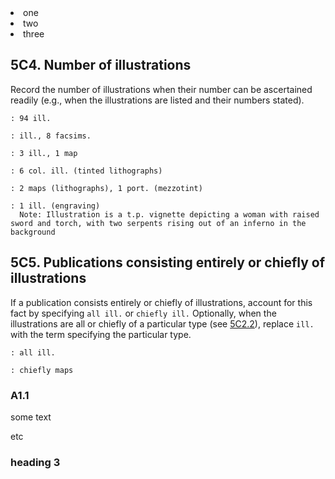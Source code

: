 
<div class="side-bar">
  <li>one</li>
  <li>two</li>
  <li>three</li>
</div>

<h2 id="5c4">5C4. Number of illustrations</h2>

Record the number of illustrations when their number can be ascertained readily (e.g., when the illustrations are listed and their numbers stated).
```
: 94 ill.

: ill., 8 facsims.

: 3 ill., 1 map

: 6 col. ill. (tinted lithographs)

: 2 maps (lithographs), 1 port. (mezzotint)

: 1 ill. (engraving)
  Note: Illustration is a t.p. vignette depicting a woman with raised sword and torch, with two serpents rising out of an inferno in the background 
```
<h2 id="5c5">5C5. Publications consisting entirely or chiefly of illustrations</h2>

If a publication consists entirely or chiefly of illustrations, account for this fact by specifying `all ill.` or `chiefly ill.` Optionally, when the illustrations are all or chiefly of a particular type (see [5C2.2](https://www.youtube.com/watch?v=oHg5SJYRHA0)), replace `ill.` with the term specifying the particular type. 
```
: all ill.

: chiefly maps
```
<h3 id="a1.1">A1.1</h3>
  
some text

etc

### heading 3 
